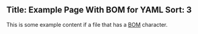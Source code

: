 Title: Example Page With BOM for YAML
Sort: 3
---

This is some example content if a file that has a [BOM](https://en.wikipedia.org/wiki/Byte_order_mark) character.
